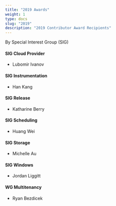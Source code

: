 ```yaml
---
title: "2019 Awards"
weight: 1
type: docs
slug: "2019"
description: "2019 Contributor Award Recipients"
---
```


By Special Interest Group (SIG)

#### SIG Cloud Provider

* Lubomir Ivanov

#### SIG Instrumentation

* Han Kang

#### SIG Release

* Katharine Berry

#### SIG Scheduling

* Huang Wei

#### SIG Storage

* Michelle Au

#### SIG Windows

* Jordan Liggitt

#### WG Multitenancy

* Ryan Bezdicek
